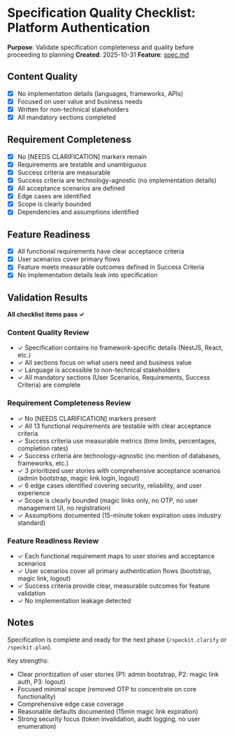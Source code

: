 # Specification Quality Checklist: Platform Authentication

**Purpose**: Validate specification completeness and quality before proceeding to planning
**Created**: 2025-10-31
**Feature**: [spec.md](../spec.md)

## Content Quality

- [x] No implementation details (languages, frameworks, APIs)
- [x] Focused on user value and business needs
- [x] Written for non-technical stakeholders
- [x] All mandatory sections completed

## Requirement Completeness

- [x] No [NEEDS CLARIFICATION] markers remain
- [x] Requirements are testable and unambiguous
- [x] Success criteria are measurable
- [x] Success criteria are technology-agnostic (no implementation details)
- [x] All acceptance scenarios are defined
- [x] Edge cases are identified
- [x] Scope is clearly bounded
- [x] Dependencies and assumptions identified

## Feature Readiness

- [x] All functional requirements have clear acceptance criteria
- [x] User scenarios cover primary flows
- [x] Feature meets measurable outcomes defined in Success Criteria
- [x] No implementation details leak into specification

## Validation Results

**All checklist items pass ✓**

### Content Quality Review
- ✓ Specification contains no framework-specific details (NestJS, React, etc.)
- ✓ All sections focus on what users need and business value
- ✓ Language is accessible to non-technical stakeholders
- ✓ All mandatory sections (User Scenarios, Requirements, Success Criteria) are complete

### Requirement Completeness Review
- ✓ No [NEEDS CLARIFICATION] markers present
- ✓ All 13 functional requirements are testable with clear acceptance criteria
- ✓ Success criteria use measurable metrics (time limits, percentages, completion rates)
- ✓ Success criteria are technology-agnostic (no mention of databases, frameworks, etc.)
- ✓ 3 prioritized user stories with comprehensive acceptance scenarios (admin bootstrap, magic link login, logout)
- ✓ 6 edge cases identified covering security, reliability, and user experience
- ✓ Scope is clearly bounded (magic links only, no OTP, no user management UI, no registration)
- ✓ Assumptions documented (15-minute token expiration uses industry standard)

### Feature Readiness Review
- ✓ Each functional requirement maps to user stories and acceptance scenarios
- ✓ User scenarios cover all primary authentication flows (bootstrap, magic link, logout)
- ✓ Success criteria provide clear, measurable outcomes for feature validation
- ✓ No implementation leakage detected

## Notes

Specification is complete and ready for the next phase (`/speckit.clarify` or `/speckit.plan`).

Key strengths:
- Clear prioritization of user stories (P1: admin bootstrap, P2: magic link auth, P3: logout)
- Focused minimal scope (removed OTP to concentrate on core functionality)
- Comprehensive edge case coverage
- Reasonable defaults documented (15min magic link expiration)
- Strong security focus (token invalidation, audit logging, no user enumeration)
